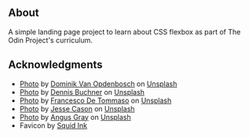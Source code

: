 ## About
A simple landing page project to learn about CSS flexbox as part of The Odin Project's curriculum.


## Acknowledgments
- <a href="https://unsplash.com/photos/lNeIjS1rXus">Photo</a> by <a href="https://unsplash.com/@derobi?utm_source=unsplash&utm_medium=referral&utm_content=creditCopyText">Dominik Van Opdenbosch</a> on <a href="https://unsplash.com/s/photos/owl?utm_source=unsplash&utm_medium=referral&utm_content=creditCopyText">Unsplash</a>
- <a href="https://unsplash.com/photos/wfFC7y5HY44">Photo</a> by <a href="https://unsplash.com/@baitman?utm_source=unsplash&utm_medium=referral&utm_content=creditCopyText">Dennis Buchner</a> on <a href="https://unsplash.com/s/photos/owl?utm_source=unsplash&utm_medium=referral&utm_content=creditCopyText">Unsplash</a>
- <a href="https://unsplash.com/photos/9JjRRqApYh4">Photo</a> by <a href="https://unsplash.com/@detpho?utm_source=unsplash&utm_medium=referral&utm_content=creditCopyText">Francesco De Tommaso</a> on <a href="https://unsplash.com/s/photos/owl?utm_source=unsplash&utm_medium=referral&utm_content=creditCopyText">Unsplash</a>
- <a href="https://unsplash.com/photos/LEWbO3MqUsM">Photo</a> by <a href="https://unsplash.com/@jackobas?utm_source=unsplash&utm_medium=referral&utm_content=creditCopyText">Jesse Cason</a> on <a href="https://unsplash.com/s/photos/owl?utm_source=unsplash&utm_medium=referral&utm_content=creditCopyText">Unsplash</a>
- <a href="https://unsplash.com/photos/pcjnWrsZ4TI">Photo</a> by <a href="https://unsplash.com/@angus_buchanan?utm_source=unsplash&utm_medium=referral&utm_content=creditCopyText">Angus Gray</a> on <a href="https://unsplash.com/s/photos/owl?utm_source=unsplash&utm_medium=referral&utm_content=creditCopyText">Unsplash</a>
- Favicon by <a href="https://iconarchive.com/artist/thesquid.ink.html">Squid Ink</a>
  
